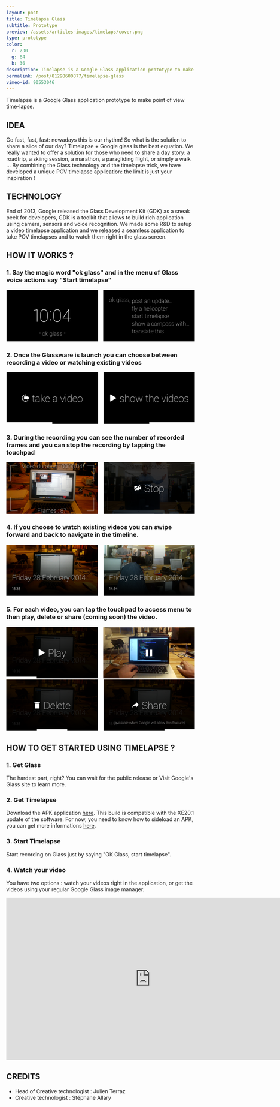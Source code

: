 ```yaml
---
layout: post
title: Timelapse Glass
subtitle: Prototype
preview: /assets/articles-images/timelaps/cover.png
type: prototype
color:
  r: 230
  g: 64
  b: 36
description: Timelapse is a Google Glass application prototype to make point of view time-lapse. Go fast, fast, fast ; nowadays this is our rhythm! So what is the solution to share a slice of our day? Timelapse + Google glass is the best equation.
permalink: /post/81298600877/timelapse-glass
vimeo-id: 90553046
---
```


Timelapse is a Google Glass application prototype to make point of view time-lapse.

## IDEA

Go fast, fast, fast: nowadays this is our rhythm!
So what is the solution to share a slice of our day? Timelapse + Google glass is the best equation.
We really wanted to offer a solution for those who need to share a day story: a roadtrip, a skiing session, a marathon, a paragliding flight, or simply a walk ... By combining the Glass technology and the timelapse trick, we have developed a unique POV timelapse application: the limit is just your inspiration !

## TECHNOLOGY

End of 2013, Google released the Glass Development Kit (GDK) as a sneak peek for developers, GDK is a toolkit that allows to build rich application using camera, sensors and voice recognition. We made some R&D to setup a video timelapse application and we released a seamless application to take POV timelapses and to watch them right in the glass screen.

## HOW IT WORKS ?

### 1. Say the magic word "ok glass" and in the menu of Glass voice actions say "Start timelapse"

![image](/assets/articles-images/timelaps/article01.png)


### 2. Once the Glassware is launch you can choose between recording a video or watching existing videos

![image](/assets/articles-images/timelaps/article02.png)


### 3. During the recording you can see the number of recorded frames and you can stop the recording by tapping the touchpad

![image](/assets/articles-images/timelaps/article03.png)


### 4. If you choose to watch existing videos you can swipe forward and back to navigate in the timeline.

![image](/assets/articles-images/timelaps/article04.png)


### 5. For each video, you can tap the touchpad to access menu to then play, delete or share (coming soon) the video.

![image](/assets/articles-images/timelaps/article05.png)
![image](/assets/articles-images/timelaps/article06.png)


## HOW TO GET STARTED USING TIMELAPSE ?

### 1. Get Glass
The hardest part, right? You can wait for the public release or Visit Google's Glass site to learn more.
### 2. Get Timelapse
Download the APK application [here](http://targz.github.io/digitaslabparis.com/timelaps/TimeLapseGlass_v2.apk). This build is compatible with the XE20.1 update of the software. For now, you need to know how to sideload an APK, you can get more informations [here](http://developer.android.com/tools/help/adb.html#move).
### 3. Start Timelapse
Start recording on Glass just by saying "OK Glass, start timelapse".
### 4. Watch your video
You have two options : watch your videos right in the application, or get the videos using your regular Google Glass image manager.

<iframe src="https://player.vimeo.com/video/90553046" width="770" height="433" frameborder="0" webkitallowfullscreen mozallowfullscreen allowfullscreen class="uk-responsive-width"></iframe>

## CREDITS

- Head of Creative technologist : Julien Terraz
- Creative technologist : Stéphane Allary
